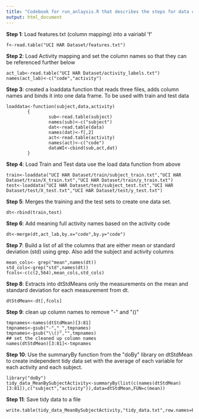 ```yaml
---
title: "Codebook for run_anlaysis.R that describes the steps for data cleansing"
output: html_document
---
```


**Step 1**: Load features.txt (column mapping) into a vairiabl 'f'

```{r}
f<-read.table("UCI HAR Dataset/features.txt")
```

**Step 2**: Load Activity mapping and set the column names so that they can be referenced further below

```{r}
act_lab<-read.table("UCI HAR Dataset/activity_labels.txt")
names(act_lab)<-c("code","activity")
```

**Step 3**: created a loaddata function that reads three files, adds column names and binds it into one data frame. To be used with train and test data

```{r}
loaddata<-function(subject,data,activity)
        {
                sub<-read.table(subject)
                names(sub)<-c("subject")
                dat<-read.table(data)
                names(dat)<-f[,2]
                act<-read.table(activity)
                names(act)<-c("code")
                dataWI<-cbind(sub,act,dat)
        }     
```

**Step 4**: Load Train and Test data use the load data function from above 

```{r}
train<-loaddata("UCI HAR Dataset/train/subject_train.txt","UCI HAR Dataset/train/X_train.txt","UCI HAR Dataset/train/y_train.txt")
test<-loaddata("UCI HAR Dataset/test/subject_test.txt","UCI HAR Dataset/test/X_test.txt","UCI HAR Dataset/test/y_test.txt")
```

**Step 5**: Merges the training and the test sets to create one data set.

```{r}
dt<-rbind(train,test)
```

**Step 6**: Add meaning full activity names based on the activity code

```{r}
dt<-merge(dt,act_lab,by.x="code",by.y="code")
```

**Step 7**: Build a list of all the columns that are either mean or standard deviation (std) using grep. Also add the subject and activity columns

```{r}
mean_cols<- grep("mean",names(dt))
std_cols<-grep("std",names(dt))
fcols<-c(c(2,564),mean_cols,std_cols)
```


**Step 8**: Extracts into dtStdMeans only the measurements on the mean and standard deviation for each measurement from dt.

```{r}
dtStdMean<-dt[,fcols]
```

**Step 9**: clean up column names to remove "-" and "()"

```{r}
tmpnames<-names(dtStdMean)[3:81]
tmpnames<-gsub("-","_",tmpnames)
tmpnames<-gsub("\\()","",tmpnames)
## set the cleaned up column names
names(dtStdMean)[3:81]<-tmpnames
```

**Step 10**: Use the summaryBy function from the "doBy" library on  dtStdMean to create independent tidy data set with the average of each variable for each activity and each subject.

```{r}
library("doBy")
tidy_data_MeanBySubjectActivity<-summaryBy(list(c(names(dtStdMean)[3:81]),c("subject","activity")),data=dtStdMean,FUN=c(mean))
```

**Step 11**: Save tidy data to a file

```{r}
write.table(tidy_data_MeanBySubjectActivity,"tidy_data.txt",row.names=FALSE)
```
